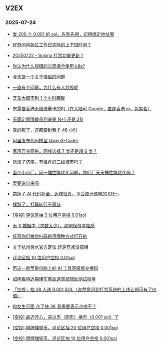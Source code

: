 ## V2EX 
### 2025-07-24

+ [发 200 个 0.001 的 sol，先到先得，记得绑定地址喔](https://www.v2ex.com/t/1147109)

+ [好奇问问各位工作日实际的上下班时间？](https://www.v2ex.com/t/1147024)

+ [20250722 - Solana 打赏功能更新 1](https://www.v2ex.com/t/1147010)

+ [你认为什么规模的公司适合使用 k8s?](https://www.v2ex.com/t/1147021)

+ [今天提一个关于情侣的问题](https://www.v2ex.com/t/1147151)

+ [一直有个问题，为什么有人炒股呢](https://www.v2ex.com/t/1147131)

+ [开车大概不到 1 个小时腰酸](https://www.v2ex.com/t/1147023)

+ [有需要香港无限流量卡的吗（在大陆可 Google，直连香港 ip，免实名）](https://www.v2ex.com/t/1147071)

+ [无固定期限裁员到底是 N+1 还是 2N](https://www.v2ex.com/t/1147098)

+ [真的服了，这都要封我卡 48 小时](https://www.v2ex.com/t/1147033)

+ [阿里发布代码模型 Qwen3-Coder](https://www.v2ex.com/t/1147029)

+ [家用万兆网络，网线选择 7 类还是超 6 类？](https://www.v2ex.com/t/1147038)

+ [厌烦了济南，有推荐的二线城市吗？](https://www.v2ex.com/t/1147166)

+ [面个小小厂，问一堆性能优化问题，你们厂天天搞性能优化吗？](https://www.v2ex.com/t/1147242)

+ [爱要说出来吗](https://www.v2ex.com/t/1147275)

+ [禁掉了 AI 代码补全，返璞归真，享受原汁原味的 IDE～](https://www.v2ex.com/t/1147094)

+ [裸辞了，打算转行干家装](https://www.v2ex.com/t/1147090)

+ [[空投] 评论区抽 3 位用户空投 0.01sol](https://www.v2ex.com/t/1147332)

+ [无 X 婚姻中（次数太少），如何保持幸福感](https://www.v2ex.com/t/1147294)

+ [好奇你们微信扫码是用哪种方式打开的](https://www.v2ex.com/t/1147132)

+ [关于杭州臭水官方定论 还是有点没搞懂](https://www.v2ex.com/t/1147246)

+ [评论区抽 10 位用户空投 0.01sol](https://www.v2ex.com/t/1147371)

+ [再送一款苹果电脑上的 AI 工具高级版兑换码](https://www.v2ex.com/t/1147289)

+ [如何看待近期懂车帝高速驾驶辅助测试榜单](https://www.v2ex.com/t/1147320)

+ [「空投」抽 28 人送 0.001 SOL（突然意识到打赏系统的上线让铜币有了价值）](https://www.v2ex.com/t/1147391)

+ [和女生见面 花了快 3K 我需要表示点啥不？](https://www.v2ex.com/t/1147376)

+ [[空投] 最近开心，来以币（铜币）换币（0.001 sol）了](https://www.v2ex.com/t/1147403)

+ [[空投] 明牌赚铜币，评论区抽 20 位用户空投 0.001sol](https://www.v2ex.com/t/1147432)

+ [[空投] 明牌赚铜币，评论区抽 10 位用户空投 0.001sol](https://www.v2ex.com/t/1147472)

